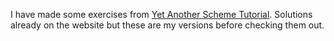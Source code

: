 I have made some exercises from [Yet Another Scheme Tutorial](http://www.shido.info/lisp/idx_scm_e.html). Solutions already on the website but these are my versions before checking them out.